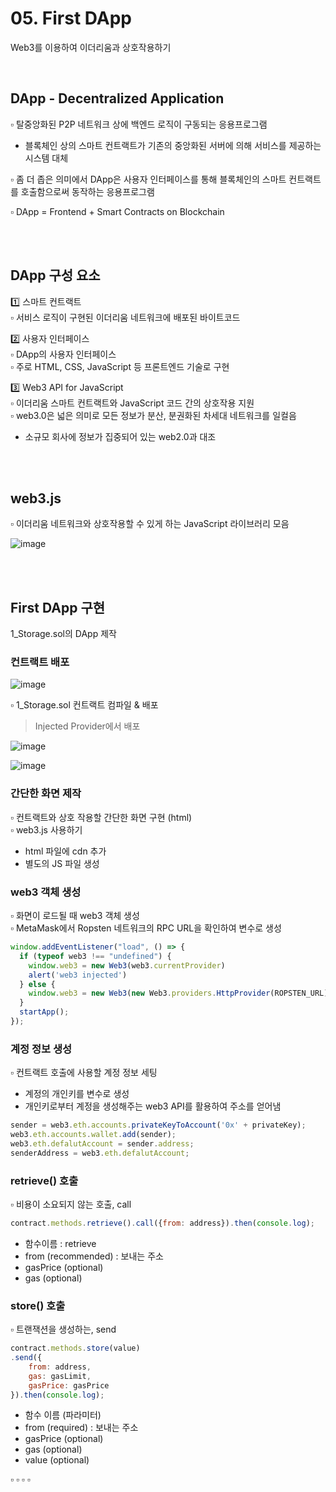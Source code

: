 # 05. First DApp
Web3를 이용하여 이더리움과 상호작용하기

<br>

## DApp - Decentralized Application
▫ 탈중앙화된 P2P 네트워크 상에 백엔드 로직이 구동되는 응용프로그램  
- 블록체인 상의 스마트 컨트랙트가 기존의 중앙화된 서버에 의해 서비스를 제공하는 시스템 대체 

▫ 좀 더 좁은 의미에서 DApp은 사용자 인터페이스를 통해 블록체인의 스마트 컨트랙트를 호출함으로써 동작하는 응용프로그램   

▫ DApp = Frontend + Smart Contracts on Blockchain

<br><br>

## DApp 구성 요소

1️⃣ 스마트 컨트랙트   
▫ 서비스 로직이 구현된 이더리움 네트워크에 배포된 바이트코드    

2️⃣ 사용자 인터페이스     
▫ DApp의 사용자 인터페이스  
▫ 주로 HTML, CSS, JavaScript 등 프론트엔드 기술로 구현  

3️⃣ Web3 API for JavaScript   
▫ 이더리움 스마트 컨트랙트와 JavaScript 코드 간의 상호작용 지원     
▫ web3.0은 넓은 의미로 모든 정보가 분산, 분권화된 차세대 네트워크를 일컬음 
- 소규모 회사에 정보가 집중되어 있는 web2.0과 대조  

<br><br>

## web3.js
▫ 이더리움 네트워크와 상호작용할 수 있게 하는 JavaScript 라이브러리 모음        

![image](https://user-images.githubusercontent.com/93974908/220698489-fbcd8c8a-e354-4031-a554-c3fce27d7995.png)

<br><br>

## First DApp 구현
1_Storage.sol의 DApp 제작

### 컨트랙트 배포
![image](https://user-images.githubusercontent.com/93974908/220802395-ddcfef68-e055-4d50-a80b-873887f7c282.png)

▫ 1_Storage.sol 컨트랙트 컴파일 & 배포     
> Injected Provider에서 배포    

![image](https://user-images.githubusercontent.com/93974908/220802669-268a884e-0981-4e3e-b502-96e9bf0c04f9.png)

![image](https://user-images.githubusercontent.com/93974908/220802892-3dd9a840-d72d-4e8c-b3cf-fc7e9103cc2b.png)

### 간단한 화면 제작 
▫ 컨트랙트와 상호 작용할 간단한 화면 구현 (html)        
▫ web3.js 사용하기  
- html 파일에 cdn 추가
- 별도의 JS 파일 생성   

### web3 객체 생성 
▫ 화면이 로드될 때 web3 객체 생성   
▫ MetaMask에서 Ropsten 네트워크의 RPC URL을 확인하여 변수로 생성    
``` js
window.addEventListener("load", () => {
  if (typeof web3 !== "undefined") {
    window.web3 = new Web3(web3.currentProvider)
    alert('web3 injected')
  } else {
    window.web3 = new Web3(new Web3.providers.HttpProvider(ROPSTEN_URL))
  }
  startApp();
});
```

### 계정 정보 생성
▫ 컨트랙트 호출에 사용할 계정 정보 세팅     
- 계정의 개인키를 변수로 생성
- 개인키로부터 계정을 생성해주는 web3 API를 활용하여 주소를 얻어냄  
``` js
sender = web3.eth.accounts.privateKeyToAccount('0x' + privateKey);
web3.eth.accounts.wallet.add(sender);
web3.eth.defalutAccount = sender.address;
senderAddress = web3.eth.defalutAccount;
```

### retrieve() 호출
▫ 비용이 소요되지 않는 호출, call   
```js
contract.methods.retrieve().call({from: address}).then(console.log);
```
- 함수이름 : retrieve
- from (recommended) : 보내는 주소
- gasPrice (optional)
- gas (optional)

### store() 호출
▫ 트랜잭션을 생성하는, send 
``` js
contract.methods.store(value)
.send({
    from: address,
    gas: gasLimit,
    gasPrice: gasPrice
}).then(console.log);
```
- 함수 이름 (파라미터)
- from (required) : 보내는 주소
- gasPrice (optional)
- gas (optional)
- value (optional)




▫ 
▫ 
▫ 
▫ 